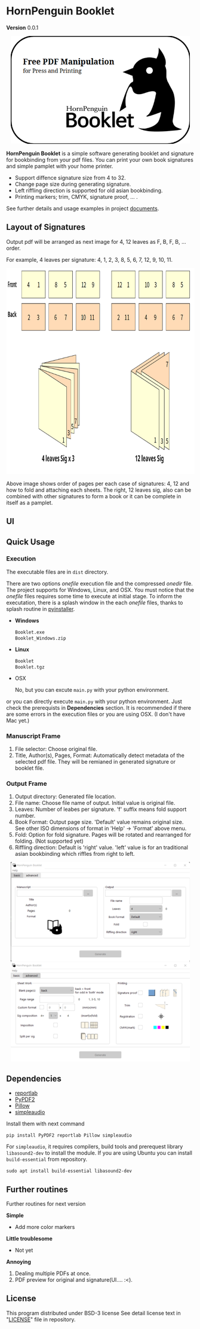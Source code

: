 # HornPenguin Booklet

**Version** 0.0.1

<p align="center">
  <img width="480" height="288" src="images/splash.png">
</p>

**HornPenguin Booklet** is a simple software generating booklet and signature for bookbinding from your pdf files.
You can print your own book signatures and simple pamplet with your home printer.

* Support diffence signature size from 4 to 32.
* Change page size during generating signature.
* Left riffling direction is supported for old asian bookbinding.
* Printing markers; trim, CMYK, signature proof, ... .

See further details and usage examples in project [documents](https://hpbooklet.readthedocs.io/en/latest/). 

## Layout of Signatures

Output pdf will be arranged as next image for 4, 12 leaves as F, B, F, B, ... order.

For example, 4 leaves per signature: 4, 1, 2, 3, 8, 5, 6, 7, 12, 9, 10, 11.

<p align="center">
  <img width="780" height="550" src="images/Signature.png">
</p>

Above image shows order of pages per each case of signatures: 4, 12 and how to fold and attaching each sheets. The right, 12 leaves sig, also can be combined with other signatures to form a book or it can be complete in itself as a pamplet.

## UI

## Quick Usage

### Execution

The executable files are in `dist` directory. 

There are two options *onefile* execution file and the compressed *onedir* file. The project supports for Windows, Linux, and OSX.
You must notice that the *onefile* files requires some time to execute at initial stage. To inform the executation, there is a splash window in the each *onefile* files, thanks to splash routine in [pyinstaller](https://pyinstaller.org/en/stable/).

* **Windows**

  ```
  Booklet.exe
  Booklet_Windows.zip
  ```

* **Linux**
  ```
  Booklet
  Booklet.tgz
  ```
* OSX

  No, but you can excute `main.py` with your python environment.

or you can directly execute `main.py` with your python environment. Just check the prerequists in **Dependencies** section.
It is recommended if there are some errors in the execution files or you are using OSX. (I don't have Mac yet.)


### Manuscript Frame

1. File selector: Choose original file.
2. Title, Author(s), Pages, Format: Automatically detect metadata of the selected pdf file. They will be remianed in generated signature or booklet file. 

### Output Frame

1. Output directory: Generated file location.
2. File name: Choose file name of output. Initial value is original file. 
3. Leaves: Number of leabes per signature. 'f' suffix means fold support number.
4. Book Format: Output page size. 'Default' value remains original size. See other ISO dimensions of format in 'Help' -> 'Format' above menu.
5. Fold: Option for fold signature. Pages will be rotated and rearranged for folding. (Not supported yet)
6. Riffling direction: Default is 'right' value. 'left' value is for an traditional asian bookbinding which riffles from right to left. 

<p align="center">
  <img width="480" height="265" src="images/ui_windows.PNG">
  <img width="480" height="265" src="images/ui__advanced_windows.png">
</p>


## Dependencies

* [reportlab](https://www.reportlab.com/)
* [PyPDF2](https://pypdf2.readthedocs.io/)
* [Pillow](https://pillow.readthedocs.io/en/stable/)
* [simpleaudio](https://simpleaudio.readthedocs.io/en/latest/)

Install them with next command

```
pip install PyPDF2 reportlab Pillow simpleaudio
```

For `simpleaudio`, it requires compilers, build tools and prerequest library `libasound2-dev` to install the module. 
If you are using Ubuntu you can install `build-essential` from repository.

```
sudo apt install build-essential libasound2-dev
```

## Further routines

Further routines for next version

**Simple**

* Add more color markers

**Little troublesome**

* Not yet

**Annoying**

1. Dealing multiple PDFs at once.
2. PDF preview for original and signature(UI.... :<).

## License

This program distributed under BSD-3 license
See detail license text in "[LICENSE](LICENSE)" file in repository.
